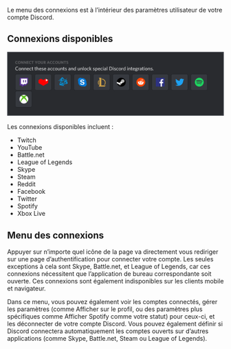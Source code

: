 <!-- TITLE: [FR] Connexions -->
<!-- SUBTITLE: Connecter votre compte Discord à vos autres comptes ! -->

Le menu des connexions est à l’intérieur des paramètres utilisateur de votre compte Discord.

## Connexions disponibles

![Connections | Desktop App (Windows)](/uploads/e-96-faa.png "Connections | Desktop App (Windows)")

Les connexions disponibles incluent : 
* Twitch
* YouTube
* Battle.​net
* League of Legends
* Skype
* Steam
* Reddit
* Facebook
* Twitter
* Spotify
* Xbox Live


## Menu des connexions

Appuyer sur n’importe quel icône de la page va directement vous rediriger sur une page d’authentification pour connecter votre compte. Les seules exceptions à cela sont Skype, Battle.​net, et League of Legends, car ces connexions nécessitent que l’application de bureau correspondante soit ouverte. Ces connexions sont également indisponibles sur les clients mobile et navigateur.

Dans ce menu, vous pouvez également voir les comptes connectés, gérer les paramètres (comme Afficher sur le profil, ou des paramètres plus spécifiques comme Afficher Spotify comme votre statut) pour ceux-ci, et les déconnecter de votre compte Discord. Vous pouvez également définir si Discord connectera automatiquement les comptes ouverts sur d’autres applications (comme Skype, Battle.​net, Steam ou League of Legends).